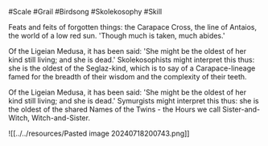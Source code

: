 #Scale #Grail #Birdsong #Skolekosophy #Skill 

Feats and feits of forgotten things: the Carapace Cross, the line of Antaios, the world of a low red sun. 'Though much is taken, much abides.'

Of the Ligeian Medusa, it has been said: 'She might be the oldest of her kind still living; and she is dead.' Skolekosophists might interpret this thus: she is the oldest of the Seglaz-kind, which is to say of a Carapace-lineage famed for the breadth of their wisdom and the complexity of their teeth.

Of the Ligeian Medusa, it has been said: 'She might be the oldest of her kind still living; and she is dead.' Symurgists might interpret this thus: she is the oldest of the shared Names of the Twins - the Hours we call Sister-and-Witch, Witch-and-Sister.

![[../../resources/Pasted image 20240718200743.png]]